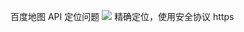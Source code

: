 百度地图 API 定位问题
![](https://ws3.sinaimg.cn/large/006tNc79ly1fjiyb84wo4j313202omyj.jpg)
精确定位，使用安全协议 https
